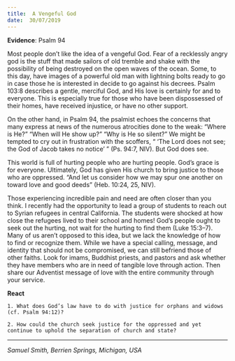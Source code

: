 ```yaml
---
title:  A Vengeful God
date:  30/07/2019
---
```


**Evidence**: Psalm 94

Most people don’t like the idea of a vengeful God. Fear of a recklessly angry god is the stuff that made sailors of old tremble and shake with the possibility of being destroyed on the open waves of the ocean. Some, to this day, have images of a powerful old man with lightning bolts ready to go in case those he is interested in decide to go against his decrees. Psalm 103:8 describes a gentle, merciful God, and His love is certainly for and to everyone. This is especially true for those who have been dispossessed of their homes, have received injustice, or have no other support.

On the other hand, in Psalm 94, the psalmist echoes the concerns that many express at news of the numerous atrocities done to the weak: “Where is He?” “When will He show up?” “Why is He so silent?” We might be tempted to cry out in frustration with the scoffers, “ ‘The Lord does not see; the God of Jacob takes no notice’ ” (Ps. 94:7, NIV). But God does see.

This world is full of hurting people who are hurting people. God’s grace is for everyone. Ultimately, God has given His church to bring justice to those who are oppressed. “And let us consider how we may spur one another on toward love and good deeds” (Heb. 10:24, 25, NIV).

Those experiencing incredible pain and need are often closer than you think. I recently had the opportunity to lead a group of students to reach out to Syrian refugees in central California. The students were shocked at how close the refugees lived to their school and homes! God’s people ought to seek out the hurting, not wait for the hurting to find them (Luke 15:3–7). Many of us aren’t opposed to this idea, but we lack the knowledge of how to find or recognize them. While we have a special calling, message, and identity that should not be compromised, we can still befriend those of other faiths. Look for imams, Buddhist priests, and pastors and ask whether they have members who are in need of tangible love through action. Then share our Adventist message of love with the entire community through your service.

**React**

`1. What does God’s law have to do with justice for orphans and widows (cf. Psalm 94:12)?`

`2. How could the church seek justice for the oppressed and yet continue to uphold the separation of church and state?`

---

_Samuel Smith, Berrien Springs, Michigan, USA_